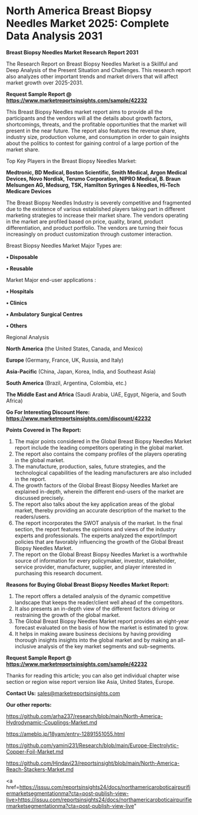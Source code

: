 # North America Breast Biopsy Needles Market 2025: Complete Data Analysis 2031

<strong>Breast Biopsy Needles Market Research Report 2031</strong>

The Research Report on Breast Biopsy Needles Market is a Skillful and Deep Analysis of the Present Situation and Challenges. This research report also analyzes other important trends and market drivers that will affect market growth over 2025-2031.

<strong>Request Sample Report @ <a href=https://www.marketreportsinsights.com/sample/42232>https://www.marketreportsinsights.com/sample/42232</a></strong>

This Breast Biopsy Needles market report aims to provide all the participants and the vendors will all the details about growth factors, shortcomings, threats, and the profitable opportunities that the market will present in the near future. The report also features the revenue share, industry size, production volume, and consumption in order to gain insights about the politics to contest for gaining control of a large portion of the market share.

Top Key Players in the Breast Biopsy Needles Market:

<strong>Medtronic, BD Medical, Boston Scientific, Smith Medical, Argon Medical Devices, Novo Nordisk, Terumo Corporation, NIPRO Medical, B. Braun Melsungen AG, Medsurg, TSK, Hamilton Syringes & Needles, Hi-Tech Medicare Devices</strong>

The Breast Biopsy Needles Industry is severely competitive and fragmented due to the existence of various established players taking part in different marketing strategies to increase their market share. The vendors operating in the market are profiled based on price, quality, brand, product differentiation, and product portfolio. The vendors are turning their focus increasingly on product customization through customer interaction.

Breast Biopsy Needles Market Major Types are:

<strong>•  Disposable

•  Reusable</strong>

Market Major end-user applications :

<strong>•  Hospitals

•  Clinics

•  Ambulatory Surgical Centres

•  Others</strong>

Regional Analysis

</u><strong><b>North America</b></strong> (the United States, Canada, and Mexico)

<strong><b>Europe </b></strong>(Germany, France, UK, Russia, and Italy)

<strong><b>Asia-Pacific</b></strong> (China, Japan, Korea, India, and Southeast Asia)

<strong><b>South America</b></strong> (Brazil, Argentina, Colombia, etc.)

<strong><b>The Middle East and Africa</b></strong> (Saudi Arabia, UAE, Egypt, Nigeria, and South Africa)

<strong>Go For Interesting Discount Here: <a href=https://www.marketreportsinsights.com/discount/42232>https://www.marketreportsinsights.com/discount/42232</a></strong>

<strong>Points Covered in The Report:</strong>
<ol>
  <li>The major points considered in the Global Breast Biopsy Needles Market report include the leading competitors operating in the global market.</li>
  <li>The report also contains the company profiles of the players operating in the global market.</li>
  <li>The manufacture, production, sales, future strategies, and the technological capabilities of the leading manufacturers are also included in the report.</li>
  <li>The growth factors of the Global Breast Biopsy Needles Market are explained in-depth, wherein the different end-users of the market are discussed precisely.</li>
  <li>The report also talks about the key application areas of the global market, thereby providing an accurate description of the market to the readers/users.</li>
  <li>The report incorporates the SWOT analysis of the market. In the final section, the report features the opinions and views of the industry experts and professionals. The experts analyzed the export/import policies that are favorably influencing the growth of the Global Breast Biopsy Needles Market.</li>
  <li>The report on the Global Breast Biopsy Needles Market is a worthwhile source of information for every policymaker, investor, stakeholder, service provider, manufacturer, supplier, and player interested in purchasing this research document.</li>
</ol>
<strong>Reasons for Buying Global Breast Biopsy Needles Market Report:</strong>

<ol>
  <li>The report offers a detailed analysis of the dynamic competitive landscape that keeps the reader/client well ahead of the competitors.</li>
  <li>It also presents an in-depth view of the different factors driving or restraining the growth of the global market.</li>
  <li>The Global Breast Biopsy Needles Market report provides an eight-year forecast evaluated on the basis of how the market is estimated to grow.</li>
  <li>It helps in making aware business decisions by having providing thorough insights insights into the global market and by making an all-inclusive analysis of the key market segments and sub-segments.</li>
</ol>
<strong>Request Sample Report @ <a href=https://www.marketreportsinsights.com/sample/42232>https://www.marketreportsinsights.com/sample/42232</a></strong>


Thanks for reading this article; you can also get individual chapter wise section or region wise report version like Asia, United States, Europe.

<strong>Contact Us:</strong>
sales@marketreportsinsights.com

<strong>Our other reports:</strong>

<a href=https://github.com/arha237/research/blob/main/North-America-Hydrodynamic-Couplings-Market.md>https://github.com/arha237/research/blob/main/North-America-Hydrodynamic-Couplings-Market.md</a>

<a href=https://ameblo.jp/18yam/entry-12891551055.html>https://ameblo.jp/18yam/entry-12891551055.html</a>

<a href=https://github.com/yamini231/Research/blob/main/Europe-Electrolytic-Copper-Foil-Market.md>https://github.com/yamini231/Research/blob/main/Europe-Electrolytic-Copper-Foil-Market.md</a>

<a href=https://github.com/Hindavi23/reportsinsight/blob/main/North-America-Reach-Stackers-Market.md>https://github.com/Hindavi23/reportsinsight/blob/main/North-America-Reach-Stackers-Market.md</a>

<a href=https://issuu.com/reportsinsights24/docs/northamericaroboticairpurifiermarketsegmentationma?cta=post-publish-view-live>https://issuu.com/reportsinsights24/docs/northamericaroboticairpurifiermarketsegmentationma?cta=post-publish-view-live</a>"
